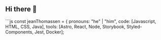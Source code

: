 ## Hi there 👋

´´´js
const jeanThomassen = {
pronouns: "he" | "him",
code: [Javascript, HTML, CSS, Java],
tools: [Astro, React, Node, Storybook, Styled-Components, Jest, Docker];

<!--
**JeanThomassen/JeanThomassen** is a ✨ _special_ ✨ repository because its `README.md` (this file) appears on your GitHub profile.

Here are some ideas to get you started:

- 🔭 I’m currently working on ...
- 🌱 I’m currently learning ...
- 👯 I’m looking to collaborate on ...
- 🤔 I’m looking for help with ...
- 💬 Ask me about ...
- 📫 How to reach me: ...
- 😄 Pronouns: ...
- ⚡ Fun fact: ...
-->
